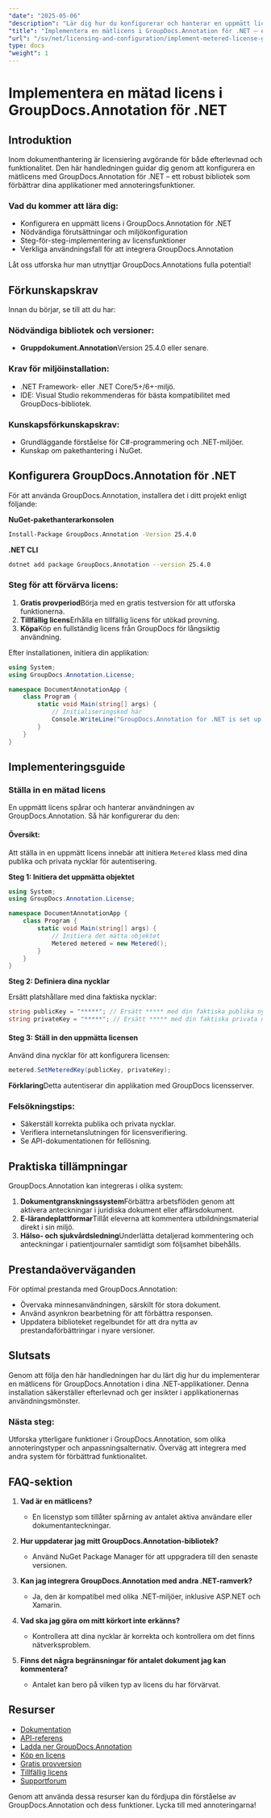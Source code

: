 ```yaml
---
"date": "2025-05-06"
"description": "Lär dig hur du konfigurerar och hanterar en uppmätt licens med GroupDocs.Annotation för .NET, vilket säkerställer efterlevnad och optimal funktionalitet."
"title": "Implementera en mätlicens i GroupDocs.Annotation för .NET – en omfattande guide"
"url": "/sv/net/licensing-and-configuration/implement-metered-license-groupdocs-annotation-net/"
type: docs
"weight": 1
---
```


# Implementera en mätad licens i GroupDocs.Annotation för .NET

## Introduktion

Inom dokumenthantering är licensiering avgörande för både efterlevnad och funktionalitet. Den här handledningen guidar dig genom att konfigurera en mätlicens med GroupDocs.Annotation för .NET – ett robust bibliotek som förbättrar dina applikationer med annoteringsfunktioner.

### Vad du kommer att lära dig:
- Konfigurera en uppmätt licens i GroupDocs.Annotation för .NET
- Nödvändiga förutsättningar och miljökonfiguration
- Steg-för-steg-implementering av licensfunktioner
- Verkliga användningsfall för att integrera GroupDocs.Annotation

Låt oss utforska hur man utnyttjar GroupDocs.Annotations fulla potential!

## Förkunskapskrav

Innan du börjar, se till att du har:

### Nödvändiga bibliotek och versioner:
- **Gruppdokument.Annotation**Version 25.4.0 eller senare.

### Krav för miljöinstallation:
- .NET Framework- eller .NET Core/5+/6+-miljö.
- IDE: Visual Studio rekommenderas för bästa kompatibilitet med GroupDocs-bibliotek.

### Kunskapsförkunskapskrav:
- Grundläggande förståelse för C#-programmering och .NET-miljöer.
- Kunskap om pakethantering i NuGet.

## Konfigurera GroupDocs.Annotation för .NET

För att använda GroupDocs.Annotation, installera det i ditt projekt enligt följande:

**NuGet-pakethanterarkonsolen**
```bash
Install-Package GroupDocs.Annotation -Version 25.4.0
```

**.NET CLI**
```bash
dotnet add package GroupDocs.Annotation --version 25.4.0
```

### Steg för att förvärva licens:
1. **Gratis provperiod**Börja med en gratis testversion för att utforska funktionerna.
2. **Tillfällig licens**Erhålla en tillfällig licens för utökad provning.
3. **Köpa**Köp en fullständig licens från GroupDocs för långsiktig användning.

Efter installationen, initiera din applikation:

```csharp
using System;
using GroupDocs.Annotation.License;

namespace DocumentAnnotationApp {
    class Program {
        static void Main(string[] args) {
            // Initialiseringskod här
            Console.WriteLine("GroupDocs.Annotation for .NET is set up!");
        }
    }
}
```

## Implementeringsguide

### Ställa in en mätad licens

En uppmätt licens spårar och hanterar användningen av GroupDocs.Annotation. Så här konfigurerar du den:

#### Översikt:
Att ställa in en uppmätt licens innebär att initiera `Metered` klass med dina publika och privata nycklar för autentisering.

**Steg 1: Initiera det uppmätta objektet**

```csharp
using System;
using GroupDocs.Annotation.License;

namespace DocumentAnnotationApp {
    class Program {
        static void Main(string[] args) {
            // Initiera det mätta objektet
            Metered metered = new Metered();
        }
    }
}
```

**Steg 2: Definiera dina nycklar**

Ersätt platshållare med dina faktiska nycklar:

```csharp
string publicKey = "*****"; // Ersätt ***** med din faktiska publika nyckel
string privateKey = "*****"; // Ersätt ***** med din faktiska privata nyckel
```

#### Steg 3: Ställ in den uppmätta licensen

Använd dina nycklar för att konfigurera licensen:

```csharp
metered.SetMeteredKey(publicKey, privateKey);
```

**Förklaring**Detta autentiserar din applikation med GroupDocs licensserver.

### Felsökningstips:
- Säkerställ korrekta publika och privata nycklar.
- Verifiera internetanslutningen för licensverifiering.
- Se API-dokumentationen för fellösning.

## Praktiska tillämpningar

GroupDocs.Annotation kan integreras i olika system:

1. **Dokumentgranskningssystem**Förbättra arbetsflöden genom att aktivera anteckningar i juridiska dokument eller affärsdokument.
2. **E-lärandeplattformar**Tillåt eleverna att kommentera utbildningsmaterial direkt i sin miljö.
3. **Hälso- och sjukvårdsledning**Underlätta detaljerad kommentering och anteckningar i patientjournaler samtidigt som följsamhet bibehålls.

## Prestandaöverväganden

För optimal prestanda med GroupDocs.Annotation:
- Övervaka minnesanvändningen, särskilt för stora dokument.
- Använd asynkron bearbetning för att förbättra responsen.
- Uppdatera biblioteket regelbundet för att dra nytta av prestandaförbättringar i nyare versioner.

## Slutsats

Genom att följa den här handledningen har du lärt dig hur du implementerar en mätlicens för GroupDocs.Annotation i dina .NET-applikationer. Denna installation säkerställer efterlevnad och ger insikter i applikationernas användningsmönster.

### Nästa steg:
Utforska ytterligare funktioner i GroupDocs.Annotation, som olika annoteringstyper och anpassningsalternativ. Överväg att integrera med andra system för förbättrad funktionalitet.

## FAQ-sektion

1. **Vad är en mätlicens?**
   - En licenstyp som tillåter spårning av antalet aktiva användare eller dokumentanteckningar.

2. **Hur uppdaterar jag mitt GroupDocs.Annotation-bibliotek?**
   - Använd NuGet Package Manager för att uppgradera till den senaste versionen.

3. **Kan jag integrera GroupDocs.Annotation med andra .NET-ramverk?**
   - Ja, den är kompatibel med olika .NET-miljöer, inklusive ASP.NET och Xamarin.

4. **Vad ska jag göra om mitt körkort inte erkänns?**
   - Kontrollera att dina nycklar är korrekta och kontrollera om det finns nätverksproblem.

5. **Finns det några begränsningar för antalet dokument jag kan kommentera?**
   - Antalet kan bero på vilken typ av licens du har förvärvat.

## Resurser
- [Dokumentation](https://docs.groupdocs.com/annotation/net/)
- [API-referens](https://reference.groupdocs.com/annotation/net/)
- [Ladda ner GroupDocs.Annotation](https://releases.groupdocs.com/annotation/net/)
- [Köp en licens](https://purchase.groupdocs.com/buy)
- [Gratis provversion](https://releases.groupdocs.com/annotation/net/)
- [Tillfällig licens](https://purchase.groupdocs.com/temporary-license/)
- [Supportforum](https://forum.groupdocs.com/c/annotation/)

Genom att använda dessa resurser kan du fördjupa din förståelse av GroupDocs.Annotation och dess funktioner. Lycka till med annoteringarna!